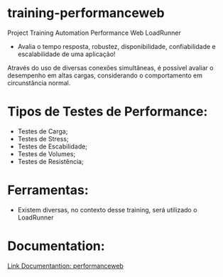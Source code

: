 # training-performanceweb
Project Training Automation Performance Web LoadRunner

* Avalia o tempo resposta, robustez, disponibilidade, confiabilidade e escalabilidade de uma aplicação!

Através do uso de diversas conexões simultâneas, é possível avaliar o desempenho em altas cargas, considerando o comportamento em circunstância normal. 

# Tipos de Testes de Performance:

- Testes de Carga;
- Testes de Stress;
- Testes de Escabilidade;
- Testes de Volumes;
- Testes de Resistência;

# Ferramentas:

- Existem diversas, no contexto desse training, será utilizado o LoadRunner

# Documentation:

[Link Documentantion: performanceweb](http://training-performanceweb.surge.sh/)


